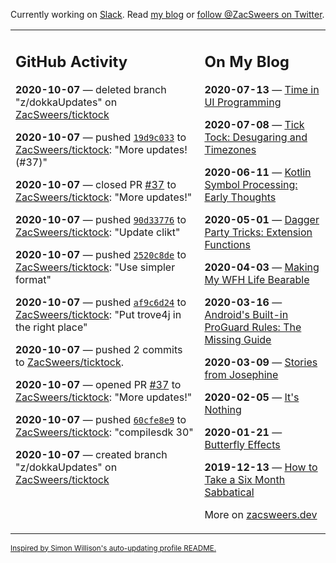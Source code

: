 Currently working on [Slack](https://slack.com/). Read [my blog](https://zacsweers.dev/) or [follow @ZacSweers on Twitter](https://twitter.com/ZacSweers).

<table><tr><td valign="top" width="60%">

## GitHub Activity
<!-- githubActivity starts -->
**2020-10-07** — deleted branch "z/dokkaUpdates" on [ZacSweers/ticktock](https://api.github.com/repos/ZacSweers/ticktock)

**2020-10-07** — pushed [`19d9c033`](https://github.com/ZacSweers/ticktock/commit/19d9c033f2e686a0cb7db2779978f4ee14b70a3c) to [ZacSweers/ticktock](https://api.github.com/repos/ZacSweers/ticktock): "More updates! (#37)"

**2020-10-07** — closed PR [#37](https://api.github.com/repos/ZacSweers/ticktock/pulls/37) to [ZacSweers/ticktock](https://api.github.com/repos/ZacSweers/ticktock): "More updates!"

**2020-10-07** — pushed [`90d33776`](https://github.com/ZacSweers/ticktock/commit/90d33776290ac065e1ff7f557fb2f32b29f58b1d) to [ZacSweers/ticktock](https://api.github.com/repos/ZacSweers/ticktock): "Update clikt"

**2020-10-07** — pushed [`2520c8de`](https://github.com/ZacSweers/ticktock/commit/2520c8dee64e3e3a341bb1e94773154428c51652) to [ZacSweers/ticktock](https://api.github.com/repos/ZacSweers/ticktock): "Use simpler format"

**2020-10-07** — pushed [`af9c6d24`](https://github.com/ZacSweers/ticktock/commit/af9c6d2435a757364091166b5554b19ac7ee9eca) to [ZacSweers/ticktock](https://api.github.com/repos/ZacSweers/ticktock): "Put trove4j in the right place"

**2020-10-07** — pushed 2 commits to [ZacSweers/ticktock](https://api.github.com/repos/ZacSweers/ticktock).

**2020-10-07** — opened PR [#37](https://api.github.com/repos/ZacSweers/ticktock/pulls/37) to [ZacSweers/ticktock](https://api.github.com/repos/ZacSweers/ticktock): "More updates!"

**2020-10-07** — pushed [`60cfe8e9`](https://github.com/ZacSweers/ticktock/commit/60cfe8e9dc46971ec3a3c4db9ec9cc570149f109) to [ZacSweers/ticktock](https://api.github.com/repos/ZacSweers/ticktock): "compilesdk 30"

**2020-10-07** — created branch "z/dokkaUpdates" on [ZacSweers/ticktock](https://api.github.com/repos/ZacSweers/ticktock)
<!-- githubActivity ends -->
</td><td valign="top" width="40%">

## On My Blog
<!-- blog starts -->
**2020-07-13** — [Time in UI Programming](https://www.zacsweers.dev/time-in-ui/)

**2020-07-08** — [Tick Tock: Desugaring and Timezones](https://www.zacsweers.dev/ticktock-desugaring-timezones/)

**2020-06-11** — [Kotlin Symbol Processing: Early Thoughts](https://www.zacsweers.dev/kotlin-symbol-processor-early-thoughts/)

**2020-05-01** — [Dagger Party Tricks: Extension Functions](https://www.zacsweers.dev/dagger-party-tricks-extension-functions/)

**2020-04-03** — [Making My WFH Life Bearable](https://www.zacsweers.dev/making-wfh-life-bearable/)

**2020-03-16** — [Android's Built-in ProGuard Rules: The Missing Guide](https://www.zacsweers.dev/android-proguard-rules/)

**2020-03-09** — [Stories from Josephine](https://www.zacsweers.dev/stories-from-josephine/)

**2020-02-05** — [It's Nothing](https://www.zacsweers.dev/its-nothing/)

**2020-01-21** — [Butterfly Effects](https://www.zacsweers.dev/butterfly-effects/)

**2019-12-13** — [How to Take a Six Month Sabbatical](https://www.zacsweers.dev/how-to-take-a-six-month-sabbatical/)
<!-- blog ends -->
More on [zacsweers.dev](https://zacsweers.dev/)
</td></tr></table>

<sub><a href="https://simonwillison.net/2020/Jul/10/self-updating-profile-readme/">Inspired by Simon Willison's auto-updating profile README.</a></sub>